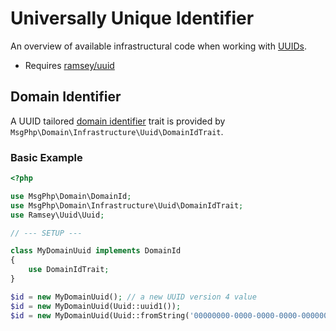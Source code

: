 # Universally Unique Identifier

An overview of available infrastructural code when working with [UUIDs][uuid].

- Requires [ramsey/uuid]

## Domain Identifier

A UUID tailored [domain identifier](../ddd/identifiers.md) trait is provided by `MsgPhp\Domain\Infrastructure\Uuid\DomainIdTrait`.

### Basic Example

```php
<?php

use MsgPhp\Domain\DomainId;
use MsgPhp\Domain\Infrastructure\Uuid\DomainIdTrait;
use Ramsey\Uuid\Uuid;

// --- SETUP ---

class MyDomainUuid implements DomainId
{
    use DomainIdTrait;
}

$id = new MyDomainUuid(); // a new UUID version 4 value
$id = new MyDomainUuid(Uuid::uuid1());
$id = new MyDomainUuid(Uuid::fromString('00000000-0000-0000-0000-000000000000')); 
```

[uuid]: https://en.wikipedia.org/wiki/Universally_unique_identifier
[ramsey/uuid]: https://packagist.org/packages/ramsey/uuid
